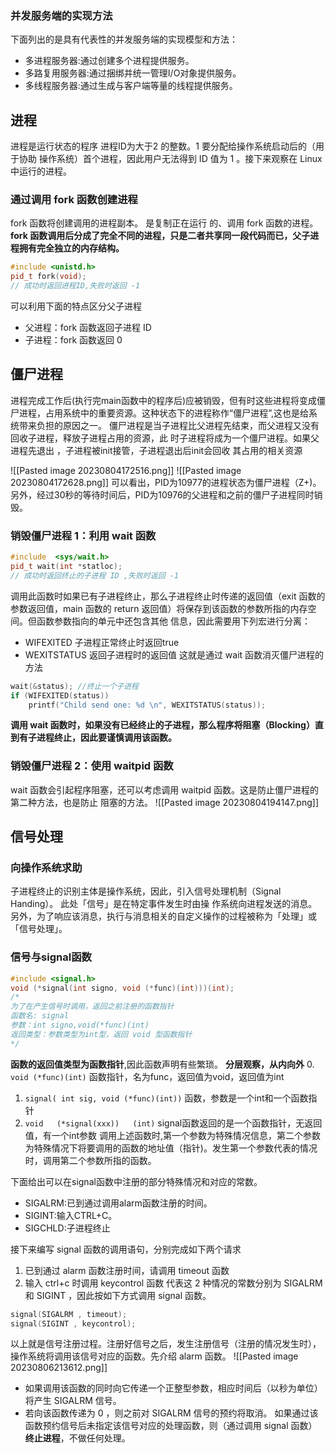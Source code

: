 ### 并发服务端的实现方法
下面列出的是具有代表性的并发服务端的实现模型和方法：
- 多进程服务器:通过创建多个进程提供服务。
- 多路复用服务器:通过捆绑并统一管理I/O对象提供服务。
- 多线程服务器:通过生成与客户端等量的线程提供服务。
## 进程
进程是运行状态的程序
进程ID为大于2 的整数。1 要分配给操作系统启动后的（用于协助 操作系统）首个进程，因此用户无法得到 ID 值为 1 。接下来观察在 Linux 中运行的进程。
### 通过调用 fork 函数创建进程
fork 函数将创建调用的进程副本。
是复制正在运行 的、调用 fork 函数的进程。
**fork 函数调用后分成了完全不同的进程，只是二者共享同一段代码而已，父子进程拥有完全独立的内存结构。**
```cpp
#include <unistd.h>
pid_t fork(void); 
// 成功时返回进程ID,失败时返回 -1
```
可以利用下面的特点区分父子进程
- 父进程：fork 函数返回子进程 ID 
- 子进程：fork 函数返回 0

## 僵尸进程
进程完成工作后(执行完main函数中的程序后)应被销毁，但有时这些进程将变成僵尸进程，占用系统中的重要资源。这种状态下的进程称作“僵尸进程”,这也是给系统带来负担的原因之一。
僵尸进程是当子进程比父进程先结束，而父进程又没有回收子进程，释放子进程占用的资源，此 时子进程将成为一个僵尸进程。如果父进程先退出 ，子进程被init接管，子进程退出后init会回收 其占用的相关资源

![[Pasted image 20230804172516.png]]
![[Pasted image 20230804172628.png]]
可以看出，PID为10977的进程状态为僵尸进程（Z+)。另外，经过30秒的等待时间后，PID为10976的父进程和之前的僵尸子进程同时销毁。
### 销毁僵尸进程 1：利用 wait 函数
```cpp
#include  <sys/wait.h>
pid_t wait(int *statloc); 
// 成功时返回终止的子进程 ID ,失败时返回 -1 
```
调用此函数时如果已有子进程终止，那么子进程终止时传递的返回值（exit 函数的参数返回值，main 函数的 return 返回值）将保存到该函数的参数所指的内存空间。但函数参数指向的单元中还包含其他 信息，因此需要用下列宏进行分离：
- WIFEXITED 子进程正常终止时返回true
- WEXITSTATUS 返回子进程时的返回值
这就是通过 wait 函数消灭僵尸进程的方法
```cpp
wait(&status); //终止一个子进程
if (WIFEXITED(status)) 
	printf("Child send one: %d \n", WEXITSTATUS(status));
```
**调用 wait 函数时，如果没有已经终止的子进程，那么程序将阻塞（Blocking）直到有子进程终止，因此要谨慎调用该函数。**
### 销毁僵尸进程 2：使用 waitpid 函数
wait 函数会引起程序阻塞，还可以考虑调用 waitpid 函数。这是防止僵尸进程的第二种方法，也是防止 阻塞的方法。
![[Pasted image 20230804194147.png]]
## 信号处理
### 向操作系统求助
子进程终止的识别主体是操作系统，因此，引入信号处理机制（Signal Handing）。
此处「信号」是在特定事件发生时由操 作系统向进程发送的消息。另外，为了响应该消息，执行与消息相关的自定义操作的过程被称为「处理」或「信号处理」。
### 信号与signal函数
```cpp
#include <signal.h>
void (*signal(int signo, void (*func)(int)))(int); 
/* 
为了在产生信号时调用，返回之前注册的函数指针 
函数名: signal 
参数：int signo,void(*func)(int) 
返回类型：参数类型为int型，返回 void 型函数指针 
*/
```
**函数的返回值类型为函数指针**,因此函数声明有些繁琐。
**分层观察，从内向外**
0. `void (*func)(int)`
	函数指针，名为func，返回值为void，返回值为int
1. `signal( int sig, void (*func)(int))`
	函数，参数是一个int和一个函数指针
2. `void   (*signal(xxx))   (int)`
	signal函数返回的是一个函数指针，无返回值，有一个int参数
调用上述函数时,第一个参数为特殊情况信息，第二个参数为特殊情况下将要调用的函数的地址值（指针)。发生第一个参数代表的情况时，调用第二个参数所指的函数。

下面给出可以在signal函数中注册的部分特殊情况和对应的常数。
- SIGALRM:已到通过调用alarm函数注册的时间。
- SIGINT:输入CTRL+C。
- SIGCHLD:子进程终止

接下来编写 signal 函数的调用语句，分别完成如下两个请求
1. 已到通过 alarm 函数注册时间，请调用 timeout 函数 
2. 输入 ctrl+c 时调用 keycontrol 函数 
代表这 2 种情况的常数分别为 SIGALRM 和 SIGINT ，因此按如下方式调用 signal 函数。 
```cpp
signal(SIGALRM , timeout); 
signal(SIGINT , keycontrol);
```
以上就是信号注册过程。注册好信号之后，发生注册信号（注册的情况发生时），操作系统将调用该信号对应的函数。先介绍 alarm 函数。
![[Pasted image 20230806213612.png]]
- 如果调用该函数的同时向它传递一个正整型参数，相应时间后（以秒为单位）将产生 SIGALRM 信号。
- 若向该函数传递为 0 ，则之前对 SIGALRM 信号的预约将取消。
如果通过该函数预约信号后未指定该信号对应的处理函数，则（通过调用 signal 函数）**终止进程**，不做任何处理。

